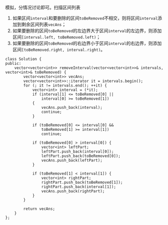 模拟，分情况讨论即可。扫描区间列表
1. 如果区间`interval`和要删除的区间`toBeRemoved`不相交，则将区间`interval`添加到剩余区间列表`vecAns`；
2. 如果要删除的区间`toBeRemoved`的左边界大于区间`interval`的左边界，则添加区间`[interval.left, toBeRemoved.left)`；
3. 如果要删除的区间`toBeRemoved`的右边界小于区间`interval`的右边界，则添加区间`[toBeRemoved.right, interval.right)`。
```
class Solution {
public:
	vector<vector<int>> removeInterval(vector<vector<int>>& intervals, vector<int>& toBeRemoved) {
		vector<vector<int>> vecAns;
		vector<vector<int>>::iterator it = intervals.begin();
		for (; it != intervals.end(); ++it) {
			vector<int> interval = (*it);
			if (interval[1] <= toBeRemoved[0] ||
				interval[0] >= toBeRemoved[1])
			{
				vecAns.push_back(interval);
				continue;
			}

			if (toBeRemoved[0] <= interval[0] &&
				toBeRemoved[1] >= interval[1])
				continue;

			if (toBeRemoved[0] > interval[0]) {
				vector<int> leftPart;
				leftPart.push_back(interval[0]);
				leftPart.push_back(toBeRemoved[0]);
				vecAns.push_back(leftPart);
			}

			if (toBeRemoved[1] < interval[1]) {
				vector<int> rightPart;
				rightPart.push_back(toBeRemoved[1]);
				rightPart.push_back(interval[1]);
				vecAns.push_back(rightPart);
			}
		}

		return vecAns;
	}
};
```
